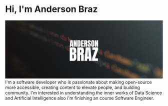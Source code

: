 # Hi, I'm Anderson Braz
<center>
<img src="https://raw.githubusercontent.com/andersonbraz/andersonbraz/master/header_andersonbraz.png" alt="banner says Anderson Braz love write code and build solutions">
  </center>
I'm a software developer who is passionate about making open-source more accessible, creating content to elevate people, and building community. I'm interested in understanding the inner works of Data Science and Artificial Intelligence also i'm finishing an course Software Engineer.
